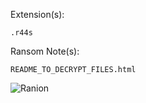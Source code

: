 Extension(s): 
```
.r44s 
```
Ransom Note(s): 
```
README_TO_DECRYPT_FILES.html 
```
![Ranion](https://github.com/user-attachments/assets/13483f1e-38ab-4ff5-8f58-62ca970b4de1)
